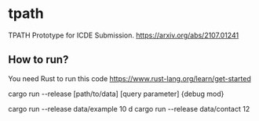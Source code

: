 # tpath
TPATH 
Prototype for ICDE Submission.
https://arxiv.org/abs/2107.01241

## How to run? 

You need Rust to run this code
https://www.rust-lang.org/learn/get-started



cargo run --release [path/to/data] [query parameter] {debug mod} 

cargo run --release data/example 10 d
cargo run --release data/contact 12 
